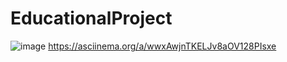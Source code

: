 # EducationalProject
![image](https://github.com/user-attachments/assets/b4dec4b3-9af1-4ecc-a87b-31b2a8626b3d)
https://asciinema.org/a/wwxAwjnTKELJv8aOV128PIsxe
